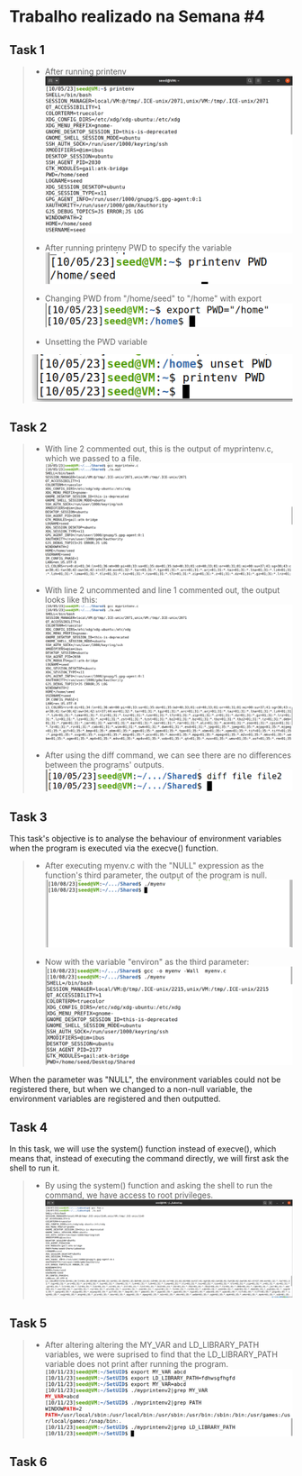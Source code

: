 # Trabalho realizado na Semana #4

## Task 1

>- After running printenv
>![printenv](./images/image.png)
>
>- After running printenv PWD to specify the variable
>![printenv pwd](./images/image-1.png)
>
>- Changing PWD from "/home/seed" to "/home" with export
>![export](./images/image-2.png)
>
>- Unsetting the PWD variable
>
>![unset](./images/image-3.png)

## Task 2

>- With line 2 commented out, this is the output of myprintenv.c, which we passed to a file.
>![first run](./images/image-4.png)
>
>- With line 2 uncommented and line 1 commented out, the output looks like this:
>![second run](./images/image-5.png)
>
>- After using the diff command, we can see there are no differences between the programs' outputs.
>![diff](./images/image-6.png)

## Task 3


This task's objective is to analyse the behaviour of environment variables when the program is executed via the execve() function.

>- After executing myenv.c with the "NULL" expression as the function's third parameter, the output of the program is null. 
>![myenv1](./images/image-8.png)
>
>- Now with the variable "environ" as the third parameter:
>![myenv2](./images/image-9.png)



When the parameter was "NULL", the environment variables could not be registered there, but when we changed to a non-null variable, the environment variables are registered and then outputted.

## Task 4

In this task, we will use the system() function instead of execve(), which means that, instead of executing the command directly, we will first ask the shell to run it.

>- By using the system() function and asking the shell to run the command, we have access to root privileges.
>![system](./images/image-7.png)

## Task 5

>- After altering altering the MY_VAR and LD_LIBRARY_PATH variables, we were suprised to find that the LD_LIBRARY_PATH variable does not print after running the program.
>![task5](./images/image-10.png)


## Task 6
